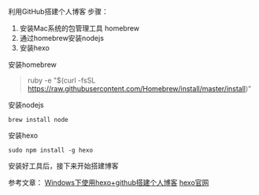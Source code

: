 利用GitHub搭建个人博客
步骤：
  1. 安装Mac系统的包管理工具 homebrew
  2. 通过homebrew安装nodejs
  3. 安装hexo

安装homebrew
>ruby -e "$(curl -fsSL https://raw.githubusercontent.com/Homebrew/install/master/install)"  

安装nodejs
```
brew install node  
```

安装hexo
```
sudo npm install -g hexo
```

安装好工具后，接下来开始搭建博客



参考文章：
[Windows下使用hexo+github搭建个人博客](https://zhuanlan.zhihu.com/p/24043360)
[hexo官网](https://hexo.io/zh-cn/)
[](https://blog.csdn.net/qianqianstd/article/details/55823691)

